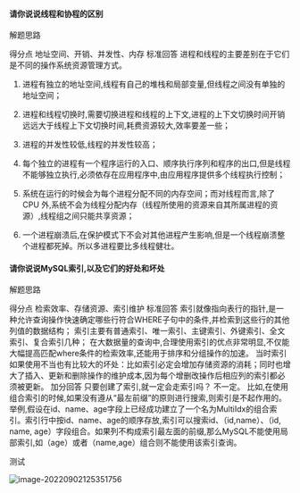 #### 请你说说线程和协程的区别

解题思路

  得分点 地址空间、开销、并发性、内存  标准回答 进程和线程的主要差别在于它们是不同的操作系统资源管理方式。 

1. 进程有独立的地址空间,线程有自己的堆栈和局部变量,但线程之间没有单独的地址空间； 

2. 进程和线程切换时,需要切换进程和线程的上下文,进程的上下文切换时间开销远远大于线程上下文切换时间,耗费资源较大,效率要差一些； 

3. 进程的并发性较低,线程的并发性较高； 

4. 每个独立的进程有一个程序运行的入口、顺序执行序列和程序的出口,但是线程不能够独立执行,必须依存在应用程序中,由应用程序提供多个线程执行控制； 

5. 系统在运行的时候会为每个进程分配不同的内存空间；而对线程而言,除了 CPU 外,系统不会为线程分配内存（线程所使用的资源来自其所属进程的资源）,线程组之间只能共享资源； 

6. 一个进程崩溃后,在保护模式下不会对其他进程产生影响,但是一个线程崩溃整个进程都死掉。所以多进程要比多线程健壮。 

   

#### 请你说说MySQL索引,以及它们的好处和坏处

解题思路

得分点 检索效率、存储资源、索引维护  标准回答  索引就像指向表行的指针,是一种允许查询操作快速确定哪些行符合WHERE子句中的条件,并检索到这些行的其他列值的数据结构；  索引主要有普通索引、唯一索引、主键索引、外键索引、全文索引、复合索引几种；  在大数据量的查询中,合理使用索引的优点非常明显,不仅能大幅提高匹配where条件的检索效率,还能用于排序和分组操作的加速。  当时索引如果使用不当也有比较大的坏处：比如索引必定会增加存储资源的消耗；同时也增大了插入、更新和删除操作的维护成本,因为每个增删改操作后相应列的索引都必须被更新。  加分回答 只要创建了索引,就一定会走索引吗？ 不一定。  比如,在使用组合索引的时候,如果没有遵从“最左前缀”的原则进行搜索,则索引是不起作用的。  举例,假设在id、name、age字段上已经成功建立了一个名为MultiIdx的组合索引。索引行中按id、name、age的顺序存放,索引可以搜索id、（id,name）、（id, name,  age）字段组合。如果列不构成索引最左面的前缀,那么MySQL不能使用局部索引,如（age）或者（name,age）组合则不能使用该索引查询。



测试

![image-20220902125351756](https://gitee.com/yangstudys/typora-pic/raw/master/prcture/202209021253236.png)